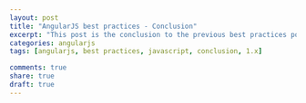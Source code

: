 ```yaml
---
layout: post
title: "AngularJS best practices - Conclusion"
excerpt: "This post is the conclusion to the previous best practices posts in AngularJS 1.x"
categories: angularjs
tags: [angularjs, best practices, javascript, conclusion, 1.x]

comments: true
share: true
draft: true
---
```


